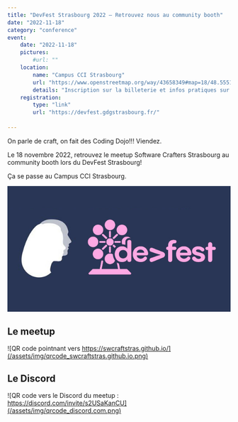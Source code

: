 ```yaml
---
title: "DevFest Strasbourg 2022 — Retrouvez nous au community booth"
date: "2022-11-18"
category: "conference"
event:
    date: "2022-11-18"
    pictures:
        #url: ""
    location:
        name: "Campus CCI Strasbourg"
        url: "https://www.openstreetmap.org/way/43658349#map=18/48.55519/7.74425&layers=N"
        details: "Inscription sur la billeterie et infos pratiques sur le site du DevFest Strasbourg."
    registration:
        type: "link"
        url: "https://devfest.gdgstrasbourg.fr/"

---
```


On parle de craft, on fait des Coding Dojo!!! Viendez.

Le 18 novembre 2022, retrouvez le meetup Software Crafters Strasbourg au community booth lors du DevFest Strasbourg!

Ça se passe au Campus CCI Strasbourg.

![Logo de Software Crafters Strasboug et du DevFest Strasbourg l'un à côté de l'autre](/assets/img/event-swcraftsxb-devfest-2022.jpeg)

## Le meetup

![QR code pointnant vers https://swcraftstras.github.io/](/assets/img/qrcode_swcraftstras.github.io.png)

## Le Discord                                                                                                   

![QR code vers le Discord du meetup : https://discord.com/invite/s2USaKanCU](/assets/img/qrcode_discord.com.png)
